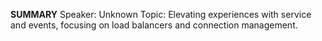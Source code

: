 **SUMMARY**
Speaker: Unknown
Topic: Elevating experiences with service and events, focusing on load balancers and connection management.

